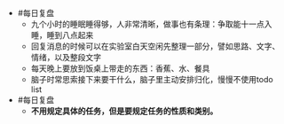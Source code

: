 - #每日复盘
	- 九个小时的睡眠睡得够，人非常清晰，做事也有条理：争取能十一点入睡，睡到八点起来
	- 回复消息的时候可以在实验室白天空闲先整理一部分，譬如思路、文字、情绪，以及整段文字
	- 每天晚上要放到饭桌上带走的东西：香蕉、水、餐具
	- 脑子时常思索接下来要干什么，脑子里主动安排归化，慢慢不使用todo list
- #每日复盘
	- **不用规定具体的任务，但是要规定任务的性质和类别。**